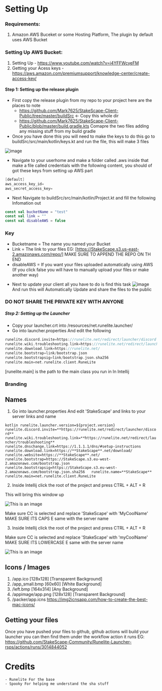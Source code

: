 
# Setting Up

### Requirements:
1. Amazon AWS Buceket or some Hosting Platform, The plugin by default uses AWS Bucket

### Setting Up AWS Bucket:

1. Setting Up -  https://www.youtube.com/watch?v=i4YFFWcyeFM
2. Getting your Acess keys - https://aws.amazon.com/premiumsupport/knowledge-center/create-access-key/

####  Step 1: Setting up the release plugin

* First copy the release plugin from my repo to your project here are the places to note
    - https://github.com/Mark7625/StakeScape-Client-Public/tree/master/buildSrc <- Copy this whole dir
    - https://github.com/Mark7625/StakeScape-Client-Public/blob/master/build.gradle.kts 
    Comapre the two files adding any missing stuff from my build gradle
* Once you have done this you will need to make the keys to do this go to buildSrc/src/main/kotlin/keys.kt and run the file, this will make 3 files 

![image](https://user-images.githubusercontent.com/72366279/172917501-1b3d9b77-02e4-408c-af27-8f817dab972e.png)
* Navigate to your userhome and make a folder called .aws inside that make a file called credentials with the following content, you should of got these keys from setting up AWS part
```kotlin
[default]
aws_access_key_id=
aws_secret_access_key=
```
* Next Navigate to buildSrc/src/main/kotlin/Project.kt and fill the following Infomation out
```kotlin
const val bucketName = "test"
const val link = ""
const val disableAWS = false
```
### Key
- Bucketname = The name you named your Bucket
- Link = The link to your files EG: [https://StakeScape.s3.us-east-2.amazonaws.com/repo/] MAKE SURE TO APPEND THE REPO ON TH END
- disableAWS = If you want your files uploaded automatically using AWS (If you click false you will have to manually upload your files or make another way)

* Next to update your client all you have to do is find this task
![image](https://user-images.githubusercontent.com/72366279/172919101-6155b422-84bf-4d68-84ae-7d6d0c87a3b1.png)
And run this will Automatically Update and share the files to the public

### DO NOT SHARE THE PRIVATE KEY WITH ANYONE

##### Step 2: Setting up the Launcher

* Copy your launcher.crt into /resources/net.runelite.launcher/
* Go into launcher.properties And edit the following 
```kotlin
runelite.discord.invite=https://runelite.net/redirect/launcher/discord
runelite.wiki.troubleshooting.link=https://runelite.net/redirect/launcher/troubleshooting
runelite.download.link=https://runelite.net/
runelite.bootstrap=link/bootstrap.json
runelite.bootstrapsig=link/bootstrap.json.sha256
runelite.main=net.runelite.client.RuneLite
```
[runelite.main] is the path to the main class you run in In Intellij


### Branding
## Names

1) Go into launcher.properties And edit 'StakeScape' and links to your server links and name

``kotlin
runelite.launcher.version=${project.version}  
runelite.discord.invite=**https://runelite.net/redirect/launcher/discord**  
runelite.wiki.troubleshooting.link=**https://runelite.net/redirect/launcher/troubleshooting**  
runelite.dnschange.link=https://1.1.1.1/dns/#setup-instructions  
runelite.download.link=https://**StakeScape**.net/download/  
runelite.website=https://**StakeScape**.net/  
runelite.bootstrap=https://StakeScape.s3.eu-west-2.amazonaws.com/bootstrap.json  
runelite.bootstrapsig=https://StakeScape.s3.eu-west-2.amazonaws.com/bootstrap.json.sha256  
runelite.name=**StakeScape**  
runelite.main=net.runelite.client.RuneLite
``

2) Inside Intellij click the root of the project and press CTRL + ALT + R

This will bring this window up

![This is an image](https://i.imgur.com/VqiqIeP.png)

Make sure CC is selected and replace 'StakeScape' with 'MyCoolName' MAKE SURE ITS CAPS E same with the server name

3) Inside Intellij click the root of the project and press CTRL + ALT + R

Make sure CC is selected and replace 'StakeScape' with 'myCoolName' MAKE SURE ITS LOWERCASE E same with the server name

![This is an image](https://i.imgur.com/3uXXxbL.png)

## Icons / Images

1. /app.ico [128x128] [Transparent Background]
2. /app_small.bmp [60x60] [White Background]
3. /left.bmp [164x314] [Any Background]
4. /appimage/app.png [128x128]  [Transparent Background]
5. /packer/app.icns https://img2icnsapp.com/how-to-create-the-best-mac-icons/

## Getting your files

Once you have pushed your files to github, github actions will build your launcher you can then find them under the workflow action it runs EG: https://github.com/StakeScape-Community/Runelite-Launcher-rsps/actions/runs/3014844052

# Credits
    - Runelite For the base
    - Spooky For helping me understand the sha stuff
